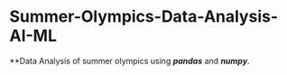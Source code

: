 # Summer-Olympics-Data-Analysis-AI-ML
**Data Analysis of summer olympics using ***pandas*** and ***numpy***.
